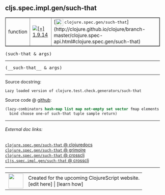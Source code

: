 ## cljs.spec.impl.gen/such-that



 <table border="1">
<tr>
<td>function</td>
<td><a href="https://github.com/cljsinfo/cljs-api-docs/tree/1.9.14"><img valign="middle" alt="[+] 1.9.14" title="Added in 1.9.14" src="https://img.shields.io/badge/+-1.9.14-lightgrey.svg"></a> </td>
<td>
[<img height="24px" valign="middle" src="http://i.imgur.com/1GjPKvB.png"> <samp>clojure.spec.gen/such-that</samp>](http://clojure.github.io/clojure/branch-master/clojure.spec-api.html#clojure.spec.gen/such-that)
</td>
</tr>
</table>

<samp>(such-that & args)</samp><br>

---

 <samp>
(__such-that__ & args)<br>
</samp>

---





Source docstring:

```
Lazy loaded version of clojure.test.check.generators/such-that
```


Source code @ [github]():

```clj
(lazy-combinators hash-map list map not-empty set vector fmap elements
  bind choose one-of such-that tuple sample return)
```

<!--
Repo - tag - source tree - lines:

 <pre>

</pre>

-->

---



###### External doc links:

[`clojure.spec.gen/such-that` @ clojuredocs](http://clojuredocs.org/clojure.spec.gen/such-that)<br>
[`clojure.spec.gen/such-that` @ grimoire](http://conj.io/store/v1/org.clojure/clojure/1.7.0-beta3/clj/clojure.spec.gen/such-that/)<br>
[`clojure.spec.gen/such-that` @ crossclj](http://crossclj.info/fun/clojure.spec.gen/such-that.html)<br>
[`cljs.spec.impl.gen/such-that` @ crossclj](http://crossclj.info/fun/cljs.spec.impl.gen.cljs/such-that.html)<br>

---

 <table>
<tr><td>
<img valign="middle" align="right" width="48px" src="http://i.imgur.com/Hi20huC.png">
</td><td>
Created for the upcoming ClojureScript website.<br>
[edit here] | [learn how]
</td></tr></table>

[edit here]:https://github.com/cljsinfo/cljs-api-docs/blob/master/cljsdoc/cljs.spec.impl.gen/such-that.cljsdoc
[learn how]:https://github.com/cljsinfo/cljs-api-docs/wiki/cljsdoc-files

<!--

This information was too distracting to show to readers, but I'll leave it
commented here since it is helpful to:

- pretty-print the data used to generate this document
- and show how to retrieve that data



The API data for this symbol:

```clj
{:ns "cljs.spec.impl.gen",
 :name "such-that",
 :signature ["[& args]"],
 :name-encode "such-that",
 :history [["+" "1.9.14"]],
 :type "function",
 :clj-equiv {:full-name "clojure.spec.gen/such-that",
             :url "http://clojure.github.io/clojure/branch-master/clojure.spec-api.html#clojure.spec.gen/such-that"},
 :full-name-encode "cljs.spec.impl.gen/such-that",
 :source {:code "(lazy-combinators hash-map list map not-empty set vector fmap elements\n  bind choose one-of such-that tuple sample return)",
          :title "Source code",
          :repo "clojurescript",
          :tag "r1.9.14",
          :filename "src/main/cljs/cljs/spec/impl/gen.cljs",
          :lines [69 70],
          :url "https://github.com/clojure/clojurescript/blob/r1.9.14/src/main/cljs/cljs/spec/impl/gen.cljs#L69-L70"},
 :usage ["(such-that & args)"],
 :full-name "cljs.spec.impl.gen/such-that",
 :docstring "Lazy loaded version of clojure.test.check.generators/such-that",
 :cljsdoc-url "https://github.com/cljsinfo/cljs-api-docs/blob/master/cljsdoc/cljs.spec.impl.gen/such-that.cljsdoc"}

```

Retrieve the API data for this symbol:

```clj
;; from Clojure REPL
(require '[clojure.edn :as edn])
(-> (slurp "https://raw.githubusercontent.com/cljsinfo/cljs-api-docs/catalog/cljs-api.edn")
    (edn/read-string)
    (get-in [:symbols "cljs.spec.impl.gen/such-that"]))
```

-->
